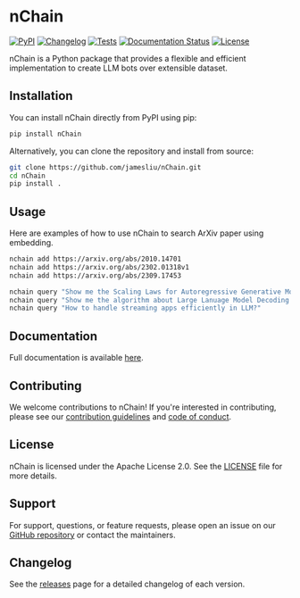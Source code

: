 # nChain

[![PyPI](https://img.shields.io/pypi/v/nChain.svg)](https://pypi.org/project/nChain/)
[![Changelog](https://img.shields.io/github/v/release/jamesliu/nChain?include_prereleases&label=changelog)](https://github.com/jamesliu/nChain/releases)
[![Tests](https://github.com/jamesliu/nChain/workflows/Test/badge.svg)](https://github.com/jamesliu/nChain/actions?query=workflow%3ATest)
[![Documentation Status](https://readthedocs.org/projects/nChain/badge/?version=stable)](http://nChain.readthedocs.org/en/stable/?badge=stable)
[![License](https://img.shields.io/badge/license-Apache%202.0-blue.svg)](https://github.com/jamesliu/nChain/blob/main/LICENSE)

nChain is a Python package that provides a flexible and efficient implementation to create LLM bots over extensible dataset. 

## Installation

You can install nChain directly from PyPI using pip:

```bash
pip install nChain
```

Alternatively, you can clone the repository and install from source:

```bash
git clone https://github.com/jamesliu/nChain.git
cd nChain
pip install .
```

## Usage

Here are examples of how to use nChain to search ArXiv paper using embedding.

```bash
nchain add https://arxiv.org/abs/2010.14701
nchain add https://arxiv.org/abs/2302.01318v1
nchain add https://arxiv.org/abs/2309.17453

nchain query "Show me the Scaling Laws for Autoregressive Generative Modeling."
nchain query "Show me the algorithm about Large Lanuage Model Decoding with Speculative Sampling."
nchain query "How to handle streaming apps efficiently in LLM?"
```

## Documentation

Full documentation is available [here](https://nanochain.readthedocs.io/en/latest/).

## Contributing

We welcome contributions to nChain! If you're interested in contributing, please see our [contribution guidelines](./CONTRIBUTING.md) and [code of conduct](./CODE_OF_CONDUCT.md).

## License

nChain is licensed under the Apache License 2.0. See the [LICENSE](./LICENSE) file for more details.

## Support

For support, questions, or feature requests, please open an issue on our [GitHub repository](https://github.com/jamesliu/nChain/issues) or contact the maintainers.

## Changelog

See the [releases](https://github.com/jamesliu/nChain/releases) page for a detailed changelog of each version.


